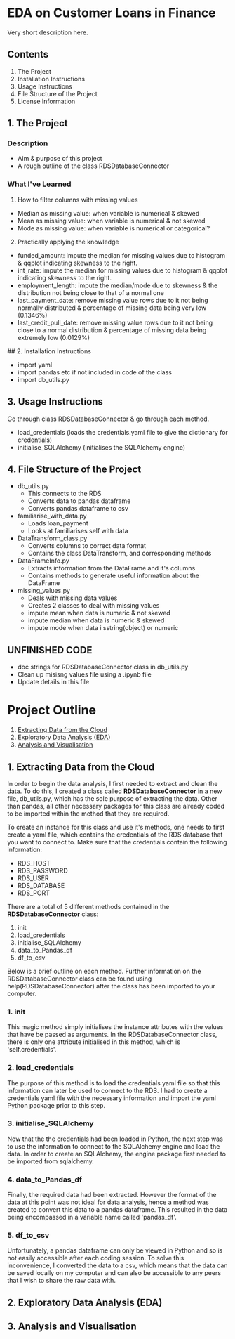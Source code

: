 # EDA on Customer Loans in Finance
Very short description here.

## Contents
1. The Project
2. Installation Instructions
3. Usage Instructions
4. File Structure of the Project
5. License Information

## 1. The Project
### Description 
- Aim & purpose of this project
- A rough outline of the class RDSDatabaseConnector

### What I've Learned
1. How to filter columns with missing values
- Median as missing value: when variable is numerical & skewed
- Mean as missing value: when variable is numerical & not skewed
- Mode as missing value: when variable is numerical or categorical?
2. Practically applying the knowledge
- funded_amount: impute the median for missing values due to histogram & qqplot indicating skewness to the right.
- int_rate: impute the median for missing values due to histogram & qqplot indicating skewness to the right.
- employment_length: impute the median/mode due to skewness & the distribution not being close to that of a normal one
- last_payment_date: remove missing value rows due to it not being normally distributed & percentage of missing data being very low (0.1346%)
- last_credit_pull_date: remove missing value rows due to it not being close to a normal distribution & percentage of missing data being extremely low (0.0129%)

## 2. Installation Instructions
- import yaml
- import pandas etc if not included in code of the class
- import db_utils.py 

## 3. Usage Instructions
Go through class RDSDatabaseConnector & go through each method.
- load_credentials (loads the credentials.yaml file to give the dictionary for credentials)
- initialise_SQLAlchemy (initialises the SQLAlchemy engine)

## 4. File Structure of the Project
- db_utils.py 
    - This connects to the RDS
    - Converts data to pandas dataframe
    - Converts pandas dataframe to csv
- familiarise_with_data.py
    - Loads loan_payment 
    - Looks at familiarises self with data
- DataTransform_class.py
    - Converts columns to correct data format
    - Contains the class DataTransform, and corresponding methods
- DataFrameInfo.py
    - Extracts information from the DataFrame and it's columns
    - Contains methods to generate useful information about the DataFrame
- missing_values.py
    - Deals with missing data values
    - Creates 2 classes to deal with missing values
    - impute mean when data is numeric & not skewed
    - impute median when data is numeric & skewed
    - impute mode when data i sstring(object) or numeric

## UNFINISHED CODE
- doc strings for RDSDatabaseConnector class in db_utils.py
- Clean up misisng values file using a .ipynb file
- Update details in this file 

# Project Outline
1. [Extracting Data from the Cloud](https://github.com/shhrreeyyaa/exploratory-data-analysis---customer-loans-in-finance?tab=readme-ov-file#1-extracting-data-from-the-cloud)
2. [Exploratory Data Analysis (EDA)](https://github.com/shhrreeyyaa/exploratory-data-analysis---customer-loans-in-finance?tab=readme-ov-file#2-exploratory-data-analysis-eda)
3. [Analysis and Visualisation](https://github.com/shhrreeyyaa/exploratory-data-analysis---customer-loans-in-finance?tab=readme-ov-file#3-analysis-and-visualisation)

## 1. Extracting Data from the Cloud
In order to begin the data analysis, I first needed to extract and clean the data. To do this, I created a class called __RDSDatabaseConnector__ in a new file, db_utils.py, which has the sole purpose of extracting the data. Other than pandas, all other necessary packages for this class are already coded to be imported within the method that they are required.

To create an instance for this class and use it's methods, one needs to first create a yaml file, which contains the credentials of the RDS database that you want to connect to. Make sure that the credentials contain the following information:

- RDS_HOST
- RDS_PASSWORD
- RDS_USER
- RDS_DATABASE
- RDS_PORT

There are a total of 5 different methods contained in the __RDSDatabaseConnector__ class:

1. init
2. load_credentials
3. initialise_SQLAlchemy
4. data_to_Pandas_df
5. df_to_csv

Below is a brief outline on each method. Further information on the RDSDatabaseConnector class can be found using help(RDSDatabaseConnector) after the class has been imported to your computer.

### 1. init
This magic method simply initialises the instance attributes with the values that have be passed as arguments. In the RDSDatabaseConnector class, there is only one attribute initialised in this method, which is 'self.credentials'. 

### 2. load_credentials
The purpose of this method is to load the credentials yaml file so that this information can later be used to connect to the RDS. I had to create a credentials yaml file with the necessary information and import the yaml Python package prior to this step.

### 3. initialise_SQLAlchemy
Now that the the credentials had been loaded in Python, the next step was to use the information to connect to the SQLAlchemy engine and load the data. In order to create an SQLAlchemy, the engine package first needed to be imported from sqlalchemy.

### 4. data_to_Pandas_df
Finally, the required data had been extracted. However the format of the data at this point was not ideal for data analysis, hence a method was created to convert this data to a pandas dataframe. This resulted in the data being encompassed in a variable name called 'pandas_df'.

### 5. df_to_csv
Unfortunately, a pandas dataframe can only be viewed in Python and so is not easily accessible after each coding session. To solve this inconvenience, I converted the data to a csv, which means that the data can be saved locally on my computer and can also be accessible to any peers that I wish to share the raw data with. 

## 2. Exploratory Data Analysis (EDA)


## 3. Analysis and Visualisation

